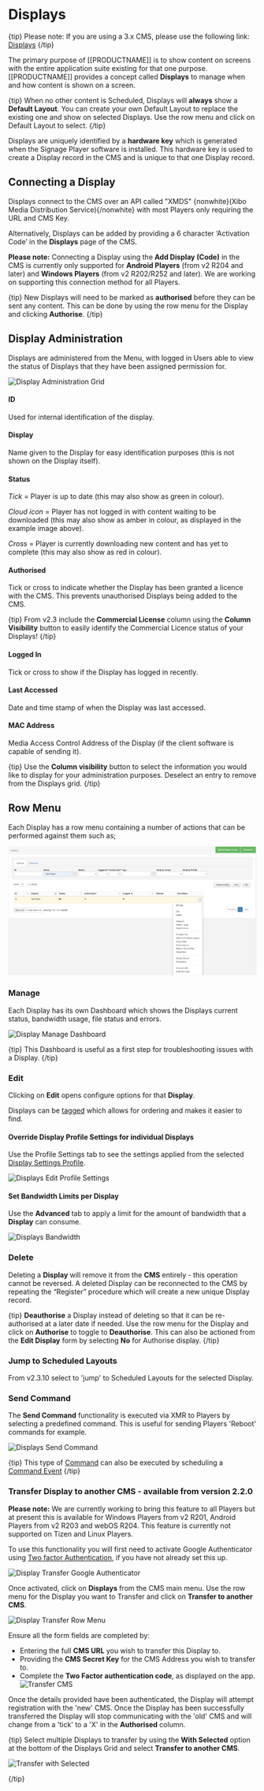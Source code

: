 # Displays

{tip}
Please note: If you are using a 3.x CMS, please use the following link: [Displays](displays.html)
{/tip}

The primary purpose of [[PRODUCTNAME]] is to show content on screens with the entire application suite existing for that one purpose. [[PRODUCTNAME]] provides a concept called **Displays** to manage when and how content is shown on a screen.

{tip}
When no other content is Scheduled, Displays will **always** show a **Default Layout**. You can create your own Default Layout to replace the existing one and show on selected Displays. Use the row menu and click on Default Layout to select. 
{/tip}

Displays are uniquely identified by a **hardware key** which is generated when the Signage Player software is installed. This hardware key is used to create a Display record in the CMS and is unique to that one Display record.

## Connecting a Display

Displays connect to the CMS over an API called "XMDS" {nonwhite}(Xibo Media Distribution Service){/nonwhite} with most Players only requiring the URL and CMS Key. 

Alternatively, Displays can be added by providing a 6 character ‘Activation Code’ in the **Displays** page of the CMS.

**Please note:** Connecting a Display using the **Add Display (Code)** in the CMS is currently only supported for **Android Players** (from v2 R204 and later) and **Windows Players** (from v2 R202/R252 and later). We are working on supporting this connection method for all Players.

{tip}
New Displays will need to be marked as **authorised** before they can be sent any content. This can be done by using the row menu for the Display and clicking **Authorise**.
{/tip}

## Display Administration

Displays are administered from the Menu, with logged in Users able to view the status of Displays that they have been assigned permission for.

![Display Administration Grid](img/v2_displays_admin_grid.png)



#### ID

Used for internal identification of the display.

#### Display

Name given to the Display for easy identification purposes (this is not shown on the Display itself).

#### Status

*Tick* = Player is up to date (this may also show as green in colour).

*Cloud icon* = Player has not logged in with content waiting to be downloaded (this may also show as amber in colour, as displayed in the example image above).

*Cross* = Player is currently downloading new content and has yet to complete (this may also show as red in colour).

#### Authorised

Tick or cross to indicate whether the Display has been granted a licence with the CMS. This prevents unauthorised Displays being added to the CMS.

{tip}
From v2.3 include the **Commercial License** column using the **Column Visibility** button to easily identify the Commercial Licence status of your Displays!
{/tip}

#### Logged In

Tick or cross to show if the Display has logged in recently.

#### Last Accessed

Date and time stamp of when the Display was last accessed. 

#### MAC Address

Media Access Control Address of the Display (if the client software is capable of sending it).

{tip}
Use the **Column visibility** button to select the information you would like to display for your administration purposes. Deselect an entry to remove from the Displays grid.
{/tip}



## Row Menu

Each Display has a row menu containing a number of actions that can be performed against them such as;



![Displays Row Menu](img/displays_row_menu.png)



### Manage

Each Display has its own Dashboard which shows the Displays current status, bandwidth usage, file status and errors.



![Display Manage Dashboard](img/display_manage_dashboard.png)





{tip}
This Dashboard is useful as a first step for troubleshooting issues with a Display.
{/tip}



### Edit

Clicking on **Edit** opens configure options for that **Display**.

Displays can be [tagged](tour_tags_2.html) which allows for ordering and makes it easier to find. 

#### Override Display Profile Settings for individual Displays

Use the Profile Settings tab to see the settings applied from the selected [Display Settings Profile](displays_settings.html).



![Displays Edit Profile Settings](img/displays_edit_profilesettings.png)



#### Set Bandwidth Limits per Display

Use the **Advanced** tab to apply a limit for the amount of bandwidth that a **Display** can consume.



![Displays Bandwidth](img/displays_edit_advanced_bandwidth.png)

### Delete

Deleting a **Display** will remove it from the **CMS** entirely - this operation cannot be reversed. A deleted Display can be reconnected to the CMS by repeating the “Register” procedure which will create a new unique Display record.

{tip}
**Deauthorise** a Display instead of deleting so that it can be re-authorised at a later date if needed. Use the row menu for the Display and click on **Authorise** to toggle to **Deauthorise**. This can also be actioned from the **Edit Display** form by selecting **No** for Authorise display.
{/tip}

### Jump to Scheduled Layouts

From v2.3.10 select to 'jump' to Scheduled Layouts for the selected Display.

### Send Command

The **Send Command** functionality is executed via XMR to Players by selecting a predefined command. This is useful for sending Players 'Reboot' commands for example.

![Displays Send Command](img/displays_send_command.png)

{tip}
This type of [Command](displays_command_functionality) can also be executed by scheduling a [Command Event](scheduling.html#Events)
{/tip}

### Transfer Display to another CMS - available from version 2.2.0

**Please note:** We are currently working to bring this feature to all Players but at present this is available for Windows Players from v2 R201, Android Players from v2 R203 and webOS R204.  This feature is currently not supported on Tizen and Linux Players.

To use this functionality you will first need to activate Google Authenticator using [Two factor Authentication](<https://xibo.org.uk/manual/en/tour_two_factor_authentication.html>), if you have not already set this up.

![Display Transfer Google Authenticator](img/displays_transfer_cms_google_authenticator.png)

Once activated, click on **Displays** from the CMS main menu. Use the row menu for the Display you want to Transfer and click on **Transfer to another CMS**.

![Display Transfer Row Menu](img/displays_transfer_cms_row_menu.png)



Ensure all the form fields are completed by:

- Entering the full **CMS URL** you wish to transfer this Display to.
- Providing the **CMS Secret Key** for the CMS Address you wish to transfer to.
- Complete the **Two Factor authentication code**, as displayed on the app.![Transfer CMS](img/displays_move_cms.png)

Once the details provided have been authenticated, the Display will attempt registration with the 'new' CMS. Once the Display has been successfully transferred the Display will stop communicating with the 'old' CMS and will change from a 'tick' to a 'X' in the **Authorised** column.

{tip}
Select multiple Displays to transfer by using the **With Selected** option at the bottom of the Displays Grid and select **Transfer to another CMS**.

![Transfer with Selected](img\displays_transfer_cms_with_selected.png)

{/tip}
